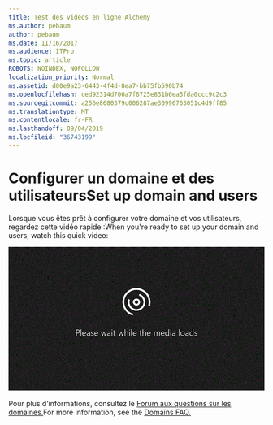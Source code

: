 ```yaml
---
title: Test des vidéos en ligne Alchemy
ms.author: pebaum
author: pebaum
ms.date: 11/16/2017
ms.audience: ITPro
ms.topic: article
ROBOTS: NOINDEX, NOFOLLOW
localization_priority: Normal
ms.assetid: d00e9a23-6443-4f4d-8ea7-bb75fb590b74
ms.openlocfilehash: ced92314d700a7f6725e831b0ea5fda0ccc9c2c3
ms.sourcegitcommit: a256e8680379c006287ae30996763051c4d9ff85
ms.translationtype: MT
ms.contentlocale: fr-FR
ms.lasthandoff: 09/04/2019
ms.locfileid: "36743199"
---
```

# <a name="set-up-domain-and-users"></a><span data-ttu-id="1b13a-102">Configurer un domaine et des utilisateurs</span><span class="sxs-lookup"><span data-stu-id="1b13a-102">Set up domain and users</span></span>

<span data-ttu-id="1b13a-103">Lorsque vous êtes prêt à configurer votre domaine et vos utilisateurs, regardez cette vidéo rapide :</span><span class="sxs-lookup"><span data-stu-id="1b13a-103">When you're ready to set up your domain and users, watch this quick video:</span></span>
  
![Votre navigateur ne prend pas en charge la vidéo.](media/MSN_Video_Widget.gif)
  
<span data-ttu-id="1b13a-106">Pour plus d’informations, consultez le [Forum aux questions sur les domaines.](https://docs.microsoft.com/office365/admin/setup/domains-faq)</span><span class="sxs-lookup"><span data-stu-id="1b13a-106">For more information, see the [Domains FAQ.](https://docs.microsoft.com/office365/admin/setup/domains-faq)</span></span>
  

